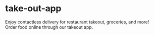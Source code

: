 # take-out-app
Enjoy contactless delivery for restaurant takeout, groceries, and more! Order food online through our takeout app.
